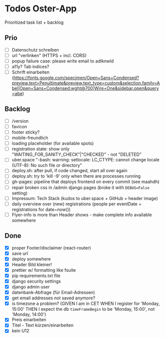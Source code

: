 # Todos Oster-App

Prioritized task list + backlog

## Prio

* [ ] Datenschutz schreiben
* [ ] url "verlinken" (HTTPS + incl. CORS)
* [ ] popup failure case: please write email to adlknwld
* [ ] a11y? Tab indices?
* [ ] Schrift einarbeiten (https://fonts.google.com/specimen/Open+Sans+Condensed?preview.text=Penultimate&preview.text_type=custom&selection.family=Abel|Open+Sans+Condensed:wght@700|Wire+One&sidebar.open&query=abe)

## Backlog

* [ ] /version
* [ ] favicon
* [ ] footer sticky?
* [ ] mobile-freundlich
* [ ] loading placeholder (for available spots)
* [ ] registration state: show only "WAITING_FOR_SANITY_CHECK"|"CHECKED" - not "DELETED"
* [ ] uber.space "-bash: warning: setlocale: LC_CTYPE: cannot change locale (UTF-8): No such file or directory"
* [ ] deploy.sh: after pull, if code changed, start all over again
* [ ] deploy.sh: try to 'kill -9' only when there are processes running
* [ ] gh-pages: pipeline that deploys frontend on every commit (see maahdh)
* [ ] repair broken css in /admin django pages (broke it with `DEBUG=False` setting)
* [ ] Impressum: Tech Stack (kudos to uber.space + GitHub + header image)
* [ ] daily overview over (new) registrations (people per eventDate + registrations for date~now())
* [ ] Flyer-info is more than Header shows - make complete info available somewhere

## Done

* [x] proper Footer/disclaimer (react-router)
* [x] save url
* [x] deploy somewhere
* [x] Header Bild kleiner!
* [x] prettier w/ formatting like fsuite
* [x] pip requirements.txt file
* [x] django security settings
* [x] django admin user
* [x] datenbank-Abfrage (für Email-Adressen)
* [x] get email addresses not saved anymore?
* [x] is timezone a problem? (GIVEN I am in CET WHEN I register for 'Monday, 15:00' THEN I expect the db `timeFrameBegin` to be 'Monday, 15:00', not 'Monday, 14:00')
* [x] Preis einarbeiten
* [x] Titel - Text kürzen/einarbeiten
* [x] kein U12
